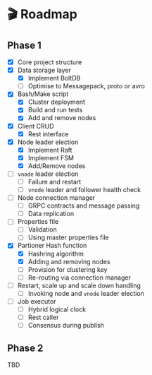 # 🎬 Roadmap

## Phase 1
- [x] Core project structure
- [x] Data storage layer
    - [x] Implement BoltDB
    - [ ] Optimise to Messagepack, proto or avro
- [x] Bash/Make script
    - [x] Cluster deployment
    - [x] Build and run tests
    - [x] Add and remove nodes
- [x] Client CRUD
    - [x] Rest interface
- [x] Node leader election
    - [x] Implement Raft
    - [x] Implement FSM
    - [x] Add/Remove nodes
- [ ] `vnode` leader election
    - [ ] Failure and restart
    - [ ] `vnode` leader and follower health check
- [ ] Node connection manager
    - [ ] GRPC contracts and message passing
    - [ ] Data replication
- [ ] Properties file
    - [ ] Validation
    - [ ] Using master properties file
- [x] Partioner Hash function
    - [x] Hashring algorithm
    - [x] Adding and removing nodes
    - [ ] Provision for clustering key
    - [ ] Re-routing via connection manager
- [ ] Restart, scale up and scale down handling
    - [ ] Invoking node and `vnode` leader election
- [ ] Job executor
    - [ ] Hybrid logical clock
    - [ ] Rest caller
    - [ ] Consensus during publish

## Phase 2
TBD